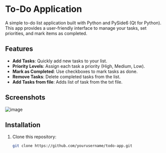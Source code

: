 # To-Do Application

A simple to-do list application built with Python and PySide6 (Qt for Python). This app provides a user-friendly interface to manage your tasks, set priorities, and mark items as completed.

## Features
- **Add Tasks**: Quickly add new tasks to your list.
- **Priority Levels**: Assign each task a priority (High, Medium, Low).
- **Mark as Completed**: Use checkboxes to mark tasks as done.
- **Remove Tasks**: Delete completed tasks from the list.
- **Add Tasks from file**: Adds list of task from the txt file.

## Screenshots
![image](https://github.com/user-attachments/assets/99511264-5f0d-4d05-9c76-89768a5cd828)


## Installation
1. Clone this repository:
   ```bash
   git clone https://github.com/yourusername/todo-app.git
